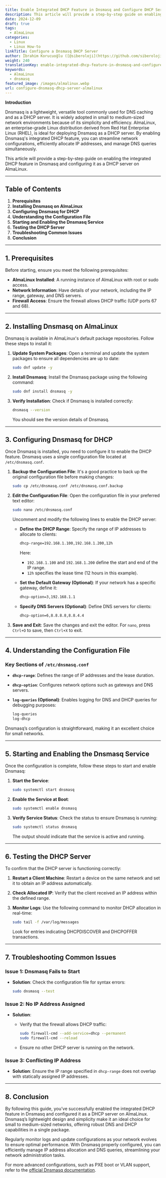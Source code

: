 ```yaml
---
title: Enable Integrated DHCP Feature in Dnsmasq and Configure DHCP Server on AlmaLinux
description: This article will provide a step-by-step guide on enabling the integrated DHCP feature in Dnsmasq and configuring it as a DHCP server on AlmaLinux.
date: 2024-12-09
draft: true
tags:
  - AlmaLinux
categories:
  - Linux
  - Linux How-to
linkTitle: Configure a Dnsmasq DHCP Server
author: İbrahim Korucuoğlu ([@siberoloji](https://github.com/siberoloji))
weight: 240
translationKey: enable-integrated-dhcp-feature-in-dnsmasq-and-configure-dhcp-server-on-almalinux
keywords:
  - AlmaLinux
  - dnsmasq
featured_image: /images/almalinux.webp
url: configure-dnsmasq-dhcp-server-almalinux
---
```

**Introduction**

Dnsmasq is a lightweight, versatile tool commonly used for DNS caching and as a DHCP server. It is widely adopted in small to medium-sized network environments because of its simplicity and efficiency. AlmaLinux, an enterprise-grade Linux distribution derived from Red Hat Enterprise Linux (RHEL), is ideal for deploying Dnsmasq as a DHCP server. By enabling Dnsmasq's integrated DHCP feature, you can streamline network configurations, efficiently allocate IP addresses, and manage DNS queries simultaneously.

This article will provide a step-by-step guide on enabling the integrated DHCP feature in Dnsmasq and configuring it as a DHCP server on AlmaLinux.

---

## Table of Contents

1. **Prerequisites**
2. **Installing Dnsmasq on AlmaLinux**
3. **Configuring Dnsmasq for DHCP**
4. **Understanding the Configuration File**
5. **Starting and Enabling the Dnsmasq Service**
6. **Testing the DHCP Server**
7. **Troubleshooting Common Issues**
8. **Conclusion**

---

## 1. Prerequisites

Before starting, ensure you meet the following prerequisites:

- **AlmaLinux Installed**: A running instance of AlmaLinux with root or sudo access.
- **Network Information**: Have details of your network, including the IP range, gateway, and DNS servers.
- **Firewall Access**: Ensure the firewall allows DHCP traffic (UDP ports 67 and 68).

---

## 2. Installing Dnsmasq on AlmaLinux

Dnsmasq is available in AlmaLinux's default package repositories. Follow these steps to install it:

1. **Update System Packages**:
   Open a terminal and update the system packages to ensure all dependencies are up to date:

   ```bash
   sudo dnf update -y
   ```

2. **Install Dnsmasq**:
   Install the Dnsmasq package using the following command:

   ```bash
   sudo dnf install dnsmasq -y
   ```

3. **Verify Installation**:
   Check if Dnsmasq is installed correctly:

   ```bash
   dnsmasq --version
   ```

   You should see the version details of Dnsmasq.

---

## 3. Configuring Dnsmasq for DHCP

Once Dnsmasq is installed, you need to configure it to enable the DHCP feature. Dnsmasq uses a single configuration file located at `/etc/dnsmasq.conf`.

1. **Backup the Configuration File**:
   It's a good practice to back up the original configuration file before making changes:

   ```bash
   sudo cp /etc/dnsmasq.conf /etc/dnsmasq.conf.backup
   ```

2. **Edit the Configuration File**:
   Open the configuration file in your preferred text editor:

   ```bash
   sudo nano /etc/dnsmasq.conf
   ```

   Uncomment and modify the following lines to enable the DHCP server:

   - **Define the DHCP Range**:
     Specify the range of IP addresses to allocate to clients:

     ```bash
     dhcp-range=192.168.1.100,192.168.1.200,12h
     ```

     Here:
     - `192.168.1.100` and `192.168.1.200` define the start and end of the IP range.
     - `12h` specifies the lease time (12 hours in this example).

   - **Set the Default Gateway (Optional)**:
     If your network has a specific gateway, define it:

     ```bash
     dhcp-option=3,192.168.1.1
     ```

   - **Specify DNS Servers (Optional)**:
     Define DNS servers for clients:

     ```bash
     dhcp-option=6,8.8.8.8,8.8.4.4
     ```

3. **Save and Exit**:
   Save the changes and exit the editor. For `nano`, press `Ctrl+O` to save, then `Ctrl+X` to exit.

---

## 4. Understanding the Configuration File

### Key Sections of `/etc/dnsmasq.conf`

- **`dhcp-range`**: Defines the range of IP addresses and the lease duration.
- **`dhcp-option`**: Configures network options such as gateways and DNS servers.
- **`log-queries` (Optional)**: Enables logging for DNS and DHCP queries for debugging purposes:

  ```bash
  log-queries
  log-dhcp
  ```

Dnsmasq’s configuration is straightforward, making it an excellent choice for small networks.

---

## 5. Starting and Enabling the Dnsmasq Service

Once the configuration is complete, follow these steps to start and enable Dnsmasq:

1. **Start the Service**:

   ```bash
   sudo systemctl start dnsmasq
   ```

2. **Enable the Service at Boot**:

   ```bash
   sudo systemctl enable dnsmasq
   ```

3. **Verify Service Status**:
   Check the status to ensure Dnsmasq is running:

   ```bash
   sudo systemctl status dnsmasq
   ```

   The output should indicate that the service is active and running.

---

## 6. Testing the DHCP Server

To confirm that the DHCP server is functioning correctly:

1. **Restart a Client Machine**:
   Restart a device on the same network and set it to obtain an IP address automatically.

2. **Check Allocated IP**:
   Verify that the client received an IP address within the defined range.

3. **Monitor Logs**:
   Use the following command to monitor DHCP allocation in real-time:

   ```bash
   sudo tail -f /var/log/messages
   ```

   Look for entries indicating DHCPDISCOVER and DHCPOFFER transactions.

---

## 7. Troubleshooting Common Issues

### Issue 1: Dnsmasq Fails to Start

- **Solution**: Check the configuration file for syntax errors:

  ```bash
  sudo dnsmasq --test
  ```

### Issue 2: No IP Address Assigned

- **Solution**:
  - Verify that the firewall allows DHCP traffic:

    ```bash
    sudo firewall-cmd --add-service=dhcp --permanent
    sudo firewall-cmd --reload
    ```

  - Ensure no other DHCP server is running on the network.

### Issue 3: Conflicting IP Address

- **Solution**: Ensure the IP range specified in `dhcp-range` does not overlap with statically assigned IP addresses.

---

## 8. Conclusion

By following this guide, you’ve successfully enabled the integrated DHCP feature in Dnsmasq and configured it as a DHCP server on AlmaLinux. Dnsmasq’s lightweight design and simplicity make it an ideal choice for small to medium-sized networks, offering robust DNS and DHCP capabilities in a single package.

Regularly monitor logs and update configurations as your network evolves to ensure optimal performance. With Dnsmasq properly configured, you can efficiently manage IP address allocation and DNS queries, streamlining your network administration tasks.

For more advanced configurations, such as PXE boot or VLAN support, refer to the [official Dnsmasq documentation](http://www.thekelleys.org.uk/dnsmasq/doc.html).
